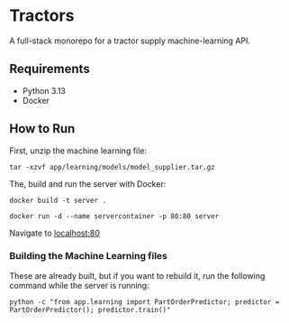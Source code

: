 # Tractors

A full-stack monorepo for a tractor supply machine-learning API.

## Requirements

* Python 3.13
* Docker

## How to Run

First, unzip the machine learning file:

```tar -xzvf app/learning/models/model_supplier.tar.gz```

The, build and run the server with Docker:

```docker build -t server .```

```docker run -d --name servercontainer -p 80:80 server```

Navigate to [localhost:80](http://localhost:80)

### Building the Machine Learning files

These are already built, but if you want to rebuild it, run the following command while the server is running:

```python -c "from app.learning import PartOrderPredictor; predictor = PartOrderPredictor(); predictor.train()"```
